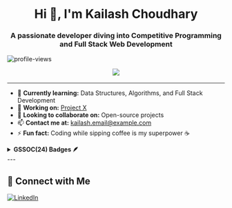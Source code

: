 <h1 align="center">Hi 👋, I'm Kailash Choudhary</h1>
<h3 align="center">A passionate developer diving into Competitive Programming and Full Stack Web Development</h3>

<p align="left"> <img src="https://komarev.com/ghpvc/?username=kailashchoudhary&label=Profile%20views&color=blueviolet&style=flat" alt="profile-views" /> </p>

<p align="center">
  <img src="https://readme-typing-svg.herokuapp.com?font=Roboto&size=28&color=0C93F7&lines=Competitive+Programmer;Full-Stack+Developer;Open-Source+Enthusiast;Lifelong+Learner">
</p>

---

- 🌱 **Currently learning:** Data Structures, Algorithms, and Full Stack Development  
- 🔭 **Working on:** [Project X](https://github.com/YourUsername/YourProject)  
- 🤝 **Looking to collaborate on:** Open-source projects  
- 📫 **Contact me at:** kailash.email@example.com  
- ⚡ **Fun fact:** Coding while sipping coffee is my superpower ☕  
<details>	
 <summary><b>GSSOC(24) Badges 🪶</b></summary><br>
<div style='display:flex; align-items:center; gap: 10px;' align='center'><a href="https://gssoc.girlscript.tech/leaderboard">
<img src="https://raw.githubusercontent.com/GSSoC24/Postman-Challenge/main/docs/assets/Postman%20White.png" width="100px" height="100px" />
  <img src="https://raw.githubusercontent.com/GSSoC24/Postman-Challenge/main/docs/assets/1.png" width="100px" height="100px" />
  <img src="https://raw.githubusercontent.com/GSSoC24/Postman-Challenge/main/docs/assets/2.png" width="100px" height="100px" />
  <img src="https://raw.githubusercontent.com/GSSoC24/Postman-Challenge/main/docs/assets/3.png" width="100px" height="100px" />
  <img src="https://raw.githubusercontent.com/GSSoC24/Postman-Challenge/main/docs/assets/4.png" width="100px" height="100px" />
  <img src="https://raw.githubusercontent.com/GSSoC24/Postman-Challenge/main/docs/assets/5.png" width="100px" height="100px" />
  <img src="https://raw.githubusercontent.com/GSSoC24/Postman-Challenge/main/docs/assets/6.png" width="105px" height="105px" />
  <img src="https://raw.githubusercontent.com/GSSoC24/Postman-Challenge/main/docs/assets/7.png" width="100px" height="100px" />
  <img src="https://raw.githubusercontent.com/GSSoC24/Postman-Challenge/main/docs/assets/8.png" width="100px" height="100px" />
  <img src="https://raw.githubusercontent.com/GSSoC24/Contributor/refs/heads/main/assets/Code%20Luminary.png" width="105px" height="105px" />
  <img src="https://raw.githubusercontent.com/GSSoC24/Contributor/refs/heads/main/assets/Git%20Explorer.png" width="100px" height="100px" />
  <img src="https://raw.githubusercontent.com/GSSoC24/Contributor/refs/heads/main/assets/Pull%20Expert.png" width="100px" height="100px" /></a>
</div>
</details>
---

<h2 align="left">📱 Connect with Me</h2>
<p align="left">
  <a href="https://www.linkedin.com/in/kailashchoudhary" target="blank">
    <img src="https://img.shields.io/badge/LinkedIn-%230077B5.svg?style=for-the-badge&logo=linkedin&logoColor=white" alt="LinkedIn" />
  </a>
  <a href="https://github.com/kailashchoudhary" target="blank">
    <img src="https://img.shields.io/badge/GitHub-%231210
